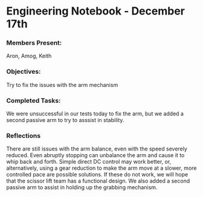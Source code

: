 # Engineering Notebook - December 17th

### Members Present:
Aron, Amog, Keith

### Objectives:
Try to fix the issues with the arm mechanism

### Completed Tasks:
We were unsuccessful in our tests today to fix the arm, but we added a second passive arm to try to asssist in stability.

### Reflections
There are still issues with the arm balance, even with the speed severely reduced. Even abruptly stopping can unbalance the arm and cause it to whip back and forth. Simple direct DC control may work better, or, alternatively, using a gear reduction to make the arm move at a slower, more controlled pace are possible solutions. If these do not work, we will hope that the scissor lift team has a functional design. We also added a second passive arm to assist in holding up the grabbing mechanism.

